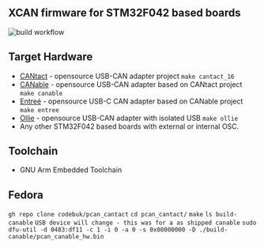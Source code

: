 ## XCAN firmware for STM32F042 based boards

![build workflow](https://github.com/moonglow/pcan_cantact/actions/workflows/firmware_build.yml/badge.svg)

## Target Hardware

* [CANtact](https://github.com/linklayer/cantact-hw) - opensource USB-CAN adapter project `make cantact_16`
* [CANable](https://canable.io/) - opensource USB-CAN adapter based on CANtact project `make canable`
* [Entreé](https://github.com/tuna-f1sh/entree) - opensource USB-C CAN adapter based on CANable project `make entree`
* [Ollie](https://github.com/slimelec/ollie-hw) - opensource USB-CAN adapter with isolated USB `make ollie`
* Any other STM32F042 based boards with external or internal OSC.

## Toolchain

* GNU Arm Embedded Toolchain

## Fedora 

`gh repo clone codebuk/pcan_cantact`
`cd pcan_cantact/`
`make`
`ls build-canable`
`USB device will change - this was for a as shipped canable`
`sudo dfu-util -d 0483:df11 -c 1 -i 0 -a 0 -s 0x08000000 -D ./build-canable/pcan_canable_hw.bin`
